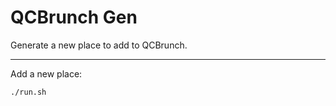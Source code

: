 # QCBrunch Gen

Generate a new place to add to QCBrunch.

---

Add a new place:

```shell
./run.sh
```
